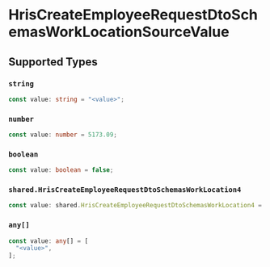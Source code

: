 # HrisCreateEmployeeRequestDtoSchemasWorkLocationSourceValue


## Supported Types

### `string`

```typescript
const value: string = "<value>";
```

### `number`

```typescript
const value: number = 5173.09;
```

### `boolean`

```typescript
const value: boolean = false;
```

### `shared.HrisCreateEmployeeRequestDtoSchemasWorkLocation4`

```typescript
const value: shared.HrisCreateEmployeeRequestDtoSchemasWorkLocation4 = {};
```

### `any[]`

```typescript
const value: any[] = [
  "<value>",
];
```

